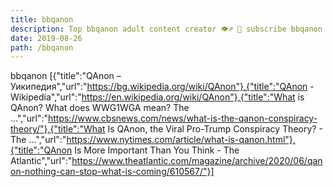 ```yaml
---
title: bbqanon
description: Top bbqanon adult content creator 👁♐️ 👑 subscribe bbqanon to my porn site below IG bbqanon
date: 2019-08-26
path: /bbqanon
---
```


bbqanon
[{"title":"QAnon – Уикипедия","url":"https://bg.wikipedia.org/wiki/QAnon"},{"title":"QAnon - Wikipedia","url":"https://en.wikipedia.org/wiki/QAnon"},{"title":"What is QAnon? What does WWG1WGA mean? The ...","url":"https://www.cbsnews.com/news/what-is-the-qanon-conspiracy-theory/"},{"title":"What Is QAnon, the Viral Pro-Trump Conspiracy Theory? - The ...","url":"https://www.nytimes.com/article/what-is-qanon.html"},{"title":"QAnon Is More Important Than You Think - The Atlantic","url":"https://www.theatlantic.com/magazine/archive/2020/06/qanon-nothing-can-stop-what-is-coming/610567/"}]

